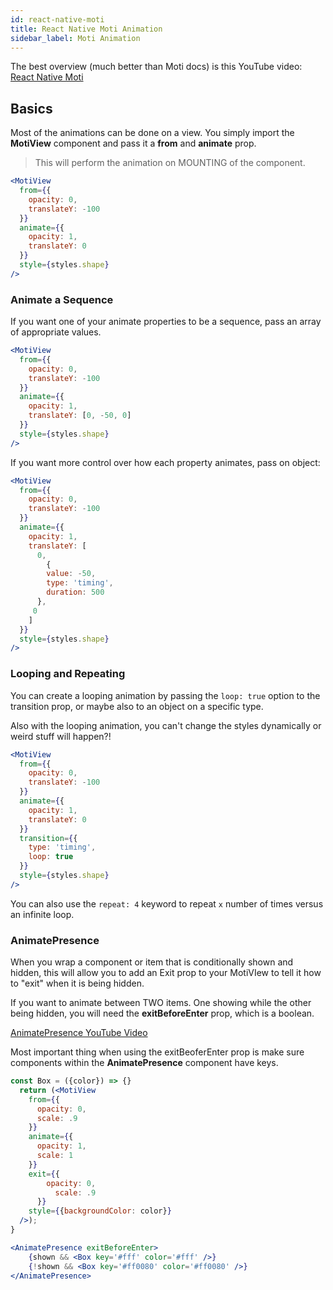 ```yaml
---
id: react-native-moti
title: React Native Moti Animation
sidebar_label: Moti Animation
---
```




The best overview (much better than Moti docs) is this YouTube video: [React Native Moti](https://www.youtube.com/watch?v=ynSfSf9w99M&t=5s)

## Basics

Most of the animations can be done on a view.  You simply import the **MotiView** component and pass it a **from** and **animate** prop.

> This will perform the animation on MOUNTING of the component.

```jsx
<MotiView 
  from={{
    opacity: 0,
    translateY: -100
  }}
  animate={{
    opacity: 1,
    translateY: 0
  }}
  style={styles.shape}
/>
```

### Animate a Sequence

If you want one of your animate properties to be a sequence, pass an array of appropriate values.

```jsx
<MotiView 
  from={{
    opacity: 0,
    translateY: -100
  }}
  animate={{
    opacity: 1,
    translateY: [0, -50, 0]
  }}
  style={styles.shape}
/>
```

If you want more control over how each property animates, pass on object:

```jsx
<MotiView 
  from={{
    opacity: 0,
    translateY: -100
  }}
  animate={{
    opacity: 1,
    translateY: [
      0,
    	{
        value: -50,
        type: 'timing',
        duration: 500
      },
     0
    ]
  }}
  style={styles.shape}
/>
```

### Looping and Repeating

You can create a looping animation by passing the `loop: true` option to the transition prop, or maybe also to an object on a specific type.

Also with the looping animation, you can't change the styles dynamically or weird stuff will happen?!

```jsx
<MotiView 
  from={{
    opacity: 0,
    translateY: -100
  }}
  animate={{
    opacity: 1,
    translateY: 0
  }}
  transition={{
    type: 'timing',
    loop: true
  }}
  style={styles.shape}
/>
```

You can also use the `repeat: 4` keyword to repeat `x` number of times versus an infinite loop.

### AnimatePresence

When you wrap a component or item that is conditionally shown and hidden, this will allow you to add an Exit prop to your MotiVIew to tell it how to "exit" when it is being hidden.

If you want to animate between TWO items.  One showing while the other being hidden, you will need the **exitBeforeEnter** prop, which is a boolean.

[AnimatePresence YouTube Video](https://youtu.be/ynSfSf9w99M?t=3215)

Most important thing when using the exitBeoferEnter prop is make sure components within the **AnimatePresence** component have keys.

```jsx
const Box = ({color}) => {}
  return (<MotiView 
    from={{
      opacity: 0,
      scale: .9
    }}
    animate={{
      opacity: 1,
      scale: 1
    }}
    exit={{
        opacity: 0,
          scale: .9
      }}
    style={{backgroundColor: color}}
  />);
}

<AnimatePresence exitBeforeEnter>
	{shown && <Box key='#fff' color='#fff' />}
	{!shown && <Box key='#ff0080' color='#ff0080' />}
</AnimatePresence>
```

